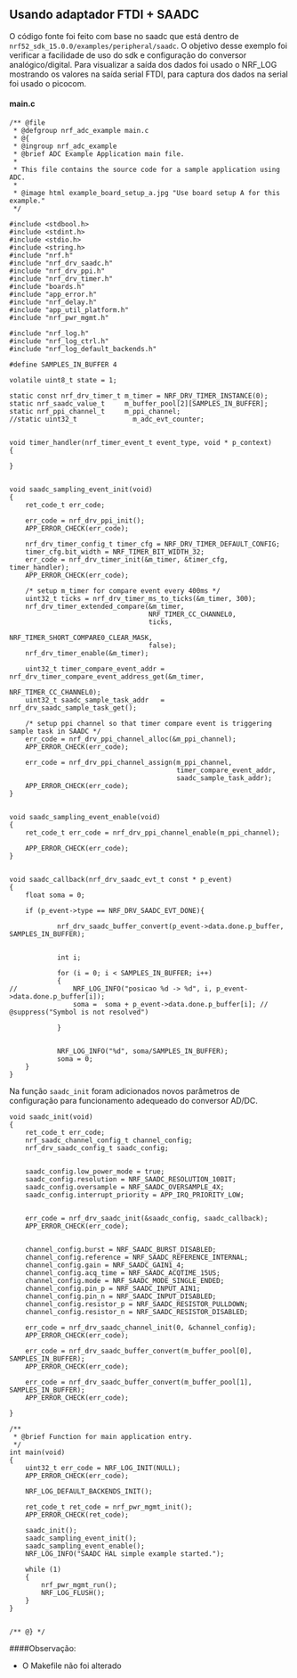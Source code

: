 ## Usando adaptador FTDI + SAADC

O código fonte foi feito com base no saadc que está dentro de
```nrf52_sdk_15.0.0/examples/peripheral/saadc```. O objetivo desse exemplo foi verificar a facilidade de uso do sdk e configuração do conversor analógico/digital. Para visualizar a saída dos dados foi usado o NRF_LOG mostrando os valores na saída serial FTDI, para captura dos dados na serial foi usado o picocom.

#### main.c

```
/** @file
 * @defgroup nrf_adc_example main.c
 * @{
 * @ingroup nrf_adc_example
 * @brief ADC Example Application main file.
 *
 * This file contains the source code for a sample application using ADC.
 *
 * @image html example_board_setup_a.jpg "Use board setup A for this example."
 */

#include <stdbool.h>
#include <stdint.h>
#include <stdio.h>
#include <string.h>
#include "nrf.h"
#include "nrf_drv_saadc.h"
#include "nrf_drv_ppi.h"
#include "nrf_drv_timer.h"
#include "boards.h"
#include "app_error.h"
#include "nrf_delay.h"
#include "app_util_platform.h"
#include "nrf_pwr_mgmt.h"

#include "nrf_log.h"
#include "nrf_log_ctrl.h"
#include "nrf_log_default_backends.h"

#define SAMPLES_IN_BUFFER 4

volatile uint8_t state = 1;

static const nrf_drv_timer_t m_timer = NRF_DRV_TIMER_INSTANCE(0);
static nrf_saadc_value_t     m_buffer_pool[2][SAMPLES_IN_BUFFER];
static nrf_ppi_channel_t     m_ppi_channel;
//static uint32_t              m_adc_evt_counter;


void timer_handler(nrf_timer_event_t event_type, void * p_context)
{

}


void saadc_sampling_event_init(void)
{
    ret_code_t err_code;

    err_code = nrf_drv_ppi_init();
    APP_ERROR_CHECK(err_code);

    nrf_drv_timer_config_t timer_cfg = NRF_DRV_TIMER_DEFAULT_CONFIG;
    timer_cfg.bit_width = NRF_TIMER_BIT_WIDTH_32;
    err_code = nrf_drv_timer_init(&m_timer, &timer_cfg, timer_handler);
    APP_ERROR_CHECK(err_code);

    /* setup m_timer for compare event every 400ms */
    uint32_t ticks = nrf_drv_timer_ms_to_ticks(&m_timer, 300);
    nrf_drv_timer_extended_compare(&m_timer,
                                   NRF_TIMER_CC_CHANNEL0,
                                   ticks,
                                   NRF_TIMER_SHORT_COMPARE0_CLEAR_MASK,
                                   false);
    nrf_drv_timer_enable(&m_timer);

    uint32_t timer_compare_event_addr = nrf_drv_timer_compare_event_address_get(&m_timer,
                                                                                NRF_TIMER_CC_CHANNEL0);
    uint32_t saadc_sample_task_addr   = nrf_drv_saadc_sample_task_get();

    /* setup ppi channel so that timer compare event is triggering sample task in SAADC */
    err_code = nrf_drv_ppi_channel_alloc(&m_ppi_channel);
    APP_ERROR_CHECK(err_code);

    err_code = nrf_drv_ppi_channel_assign(m_ppi_channel,
                                          timer_compare_event_addr,
                                          saadc_sample_task_addr);
    APP_ERROR_CHECK(err_code);
}


void saadc_sampling_event_enable(void)
{
    ret_code_t err_code = nrf_drv_ppi_channel_enable(m_ppi_channel);

    APP_ERROR_CHECK(err_code);
}


void saadc_callback(nrf_drv_saadc_evt_t const * p_event)
{
	float soma = 0;

	if (p_event->type == NRF_DRV_SAADC_EVT_DONE){

	        nrf_drv_saadc_buffer_convert(p_event->data.done.p_buffer, SAMPLES_IN_BUFFER);


	        int i;

	        for (i = 0; i < SAMPLES_IN_BUFFER; i++)
	        {
//	        	NRF_LOG_INFO("posicao %d -> %d", i, p_event->data.done.p_buffer[i]);
	            soma =  soma + p_event->data.done.p_buffer[i]; // @suppress("Symbol is not resolved")

	        }


	        NRF_LOG_INFO("%d", soma/SAMPLES_IN_BUFFER);
	        soma = 0;
	}
}
```
Na função ```saadc_init``` foram adicionados novos parâmetros de configuração para funcionamento adequeado do conversor AD/DC.

```
void saadc_init(void)
{
    ret_code_t err_code;
    nrf_saadc_channel_config_t channel_config;
    nrf_drv_saadc_config_t saadc_config;


    saadc_config.low_power_mode = true;
    saadc_config.resolution = NRF_SAADC_RESOLUTION_10BIT;
    saadc_config.oversample = NRF_SAADC_OVERSAMPLE_4X;
    saadc_config.interrupt_priority = APP_IRQ_PRIORITY_LOW;


    err_code = nrf_drv_saadc_init(&saadc_config, saadc_callback);
    APP_ERROR_CHECK(err_code);


    channel_config.burst = NRF_SAADC_BURST_DISABLED;
    channel_config.reference = NRF_SAADC_REFERENCE_INTERNAL;
    channel_config.gain = NRF_SAADC_GAIN1_4;
    channel_config.acq_time = NRF_SAADC_ACQTIME_15US;
    channel_config.mode = NRF_SAADC_MODE_SINGLE_ENDED;
    channel_config.pin_p = NRF_SAADC_INPUT_AIN1;
    channel_config.pin_n = NRF_SAADC_INPUT_DISABLED;
    channel_config.resistor_p = NRF_SAADC_RESISTOR_PULLDOWN;
    channel_config.resistor_n = NRF_SAADC_RESISTOR_DISABLED;

    err_code = nrf_drv_saadc_channel_init(0, &channel_config);
    APP_ERROR_CHECK(err_code);

    err_code = nrf_drv_saadc_buffer_convert(m_buffer_pool[0], SAMPLES_IN_BUFFER);
    APP_ERROR_CHECK(err_code);

    err_code = nrf_drv_saadc_buffer_convert(m_buffer_pool[1], SAMPLES_IN_BUFFER);
    APP_ERROR_CHECK(err_code);

}
```
```
/**
 * @brief Function for main application entry.
 */
int main(void)
{
    uint32_t err_code = NRF_LOG_INIT(NULL);
    APP_ERROR_CHECK(err_code);

    NRF_LOG_DEFAULT_BACKENDS_INIT();

    ret_code_t ret_code = nrf_pwr_mgmt_init();
    APP_ERROR_CHECK(ret_code);

    saadc_init();
    saadc_sampling_event_init();
    saadc_sampling_event_enable();
    NRF_LOG_INFO("SAADC HAL simple example started.");

    while (1)
    {
        nrf_pwr_mgmt_run();
        NRF_LOG_FLUSH();
    }
}


/** @} */
```

####Observação:
 - O Makefile não foi alterado